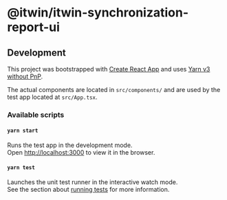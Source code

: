 # @itwin/itwin-synchronization-report-ui

## Development

This project was bootstrapped with [Create React App](https://github.com/facebook/create-react-app) and uses [Yarn v3 without PnP](https://yarnpkg.com/getting-started/migration).

The actual components are located in `src/components/` and are used by the test app located at `src/App.tsx`.

### Available scripts

#### `yarn start`

Runs the test app in the development mode.\
Open [http://localhost:3000](http://localhost:3000) to view it in the browser.

#### `yarn test`

Launches the unit test runner in the interactive watch mode.\
See the section about [running tests](https://facebook.github.io/create-react-app/docs/running-tests) for more information.
